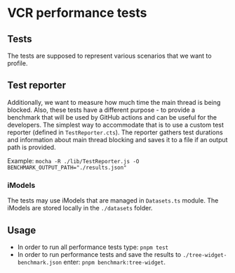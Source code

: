 # VCR performance tests

## Tests

The tests are supposed to represent various scenarios that we want to profile.

## Test reporter

Additionally, we want to measure how much time the main thread is being blocked.
Also, these tests have a different purpose - to provide a benchmark that will be used by GitHub actions and can be useful for the developers.
The simplest way to accommodate that is to use a custom test reporter (defined in `TestReporter.cts`).
The reporter gathers test durations and information about main thread blocking and saves it to a file if an output path is provided.

Example: `mocha -R ./lib/TestReporter.js -O BENCHMARK_OUTPUT_PATH="./results.json"`

### iModels

The tests may use iModels that are managed in `Datasets.ts` module. The iModels are stored locally in the `./datasets` folder.

## Usage

- In order to run all performance tests type:
  `pnpm test`
- In order to run performance tests and save the results to `./tree-widget-benchmark.json` enter:
  `pnpm benchmark:tree-widget`.
